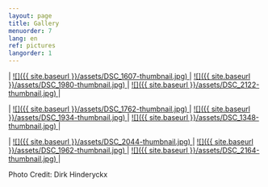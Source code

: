```yaml
---
layout: page
title: Gallery
menuorder: 7
lang: en
ref: pictures
langorder: 1
---
```

| <a href="/assets/DSC_1607.jpg"> ![]({{ site.baseurl }}/assets/DSC_1607-thumbnail.jpg) </a> | <a href="/assets/DSC_1980.jpg"> ![]({{ site.baseurl }}/assets/DSC_1980-thumbnail.jpg) </a> | <a href="/assets/DSC_2122.jpg">  ![]({{ site.baseurl }}/assets/DSC_2122-thumbnail.jpg) </a> |

| <a href="/assets/DSC_1762.jpg"> ![]({{ site.baseurl }}/assets/DSC_1762-thumbnail.jpg) </a> | <a href="/assets/DSC_1934.jpg"> ![]({{ site.baseurl }}/assets/DSC_1934-thumbnail.jpg) </a> | <a href="/assets/DSC_1348.jpg">![]({{ site.baseurl }}/assets/DSC_1348-thumbnail.jpg) </a> |

| <a href="/assets/DSC_2044.jpg">  ![]({{ site.baseurl }}/assets/DSC_2044-thumbnail.jpg) </a> | <a href="/assets/DSC_1962.jpg"> ![]({{ site.baseurl }}/assets/DSC_1962-thumbnail.jpg) </a> | <a href="/assets/DSC_2164.jpg"> ![]({{ site.baseurl }}/assets/DSC_2164-thumbnail.jpg) </a> |

Photo Credit: Dirk Hinderyckx


